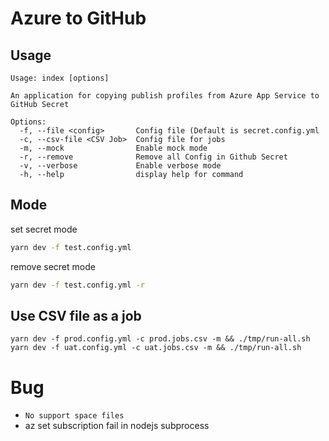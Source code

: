 # Azure to GitHub

## Usage

```
Usage: index [options]

An application for copying publish profiles from Azure App Service to GitHub Secret

Options:
  -f, --file <config>       Config file (Default is secret.config.yml
  -c, --csv-file <CSV Job>  Config file for jobs
  -m, --mock                Enable mock mode
  -r, --remove              Remove all Config in Github Secret
  -v, --verbose             Enable verbose mode
  -h, --help                display help for command
```

## Mode

set secret mode

```sh
yarn dev -f test.config.yml
```

remove secret mode

```sh
yarn dev -f test.config.yml -r
```

## Use CSV file as a job

```
yarn dev -f prod.config.yml -c prod.jobs.csv -m && ./tmp/run-all.sh 
yarn dev -f uat.config.yml -c uat.jobs.csv -m && ./tmp/run-all.sh 
```

# Bug

- `No support space files`
- az set subscription fail in nodejs subprocess


